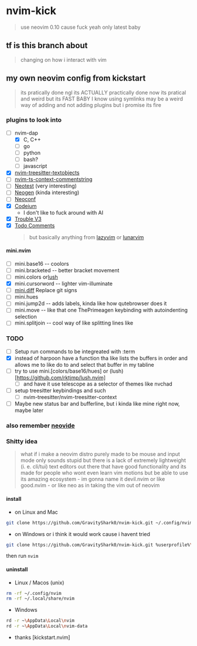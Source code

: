# nvim-kick

> use neovim 0.10
> cause fuck yeah only latest baby

## tf is this branch about
> changing on how i interact with vim

## my own neovim config from kickstart

> its pratically done ngl
> its ACTUALLY practically done now
> its pratical and weird but its FAST BABY
> I know using symlinks may be a weird way of adding and not adding plugins
> but i promise its fire

### plugins to look into

- [ ] nvim-dap
  - [x] C, C++
  - [ ] go
  - [ ] python
  - [ ] bash?
  - [ ] javascript
- [x] [nvim-treesitter-textobjects](https://github.com/nvim-treesitter/nvim-treesitter-textobjects)
- [ ] [nvim-ts-context-commentstring](https://github.com/JoosepAlviste/nvim-ts-context-commentstring)
- [ ] [Neotest](https://github.com/nvim-neotest/neotest) (very interesting)
- [ ] [Neogen](https://github.com/danymat/neogen) (kinda interesting)
- [ ] [Neoconf](https://github.com/folke/neoconf.nvim)
- [x] [Codeium](https://github.com/Exafunction/codeium.nvim)
  - I don't like to fuck around with AI
- [x] [Trouble V3](https://github.com/folke/trouble.nvim)
- [x] [Todo Comments](https://github.com/folke/todo-comments.nvim)
  > but basically anything from [lazyvim](https://www.lazyvim.org/plugins/) or [lunarvim](https://www.lunarvim.org/docs/configuration/plugins/example-configurations)

#### mini.nvim

- [ ] mini.base16 -- coolors
- [ ] mini.bracketed -- better bracket movement
- [ ] mini.colors or[lush](https://github.com/rktjmp/lush.nvim)
- [x] mini.cursorword -- lighter vim-illuminate
- [ ] [mini.diff](https://github.com/echasnovski/mini.diff) Replace git signs
- [ ] mini.hues
- [ ] mini.jump2d -- adds labels, kinda like how qutebrowser does it
- [ ] mini.move -- like that one ThePrimeagen keybinding with autoindenting selection
- [ ] mini.splitjoin -- cool way of like splitting lines like

### TODO

- [ ] Setup run commands to be integreated with :term
- [x] instead of harpoon have a function tha like lists the buffers in order and allows me to like do <a-1> to <a-9> and select that buffer in my tabline
- [ ] try to use mini.[colors/base16/hues] or (lush)[https://github.com/rktjmp/lush.nvim]
  - [ ] and have it use telescope as a selector of themes like nvchad
- [ ] setup treesitter keybindings and such
  - [ ] nvim-treesitter/nvim-treesitter-context
- [ ] Maybe new status bar and bufferline, but i kinda like mine right now, maybe later

### also remember [neovide](https://neovide.dev/)

### Shitty idea

> what if i make a neovim distro purely made to be mouse and input mode only
> sounds stupid but there is a lack of extremely lightweight (i. e. cli/tui) text editors out there that have good functionality
> and its made for people who wont even learn vim motions but be able to use its amazing ecosystem - im gonna name it devil.nvim or like good.nvim - or like neo as in taking the vim out of neovim

#### install

- on Linux and Mac

```bash
git clone https://github.com/GravityShark0/nvim-kick.git ~/.config/nvim
```

- on Windows or i think it would work cause i havent tried

```bash
git clone https://github.com/GravityShark0/nvim-kick.git %userprofile%\AppData\Local\nvim\
```

then run `nvim`

#### uninstall

- Linux / Macos (unix)

```bash
rm -rf ~/.config/nvim
rm -rf ~/.local/share/nvim
```

- Windows

```bash
rd -r ~\AppData\Local\nvim
rd -r ~\AppData\Local\nvim-data
```

- thanks [kickstart.nvim]
